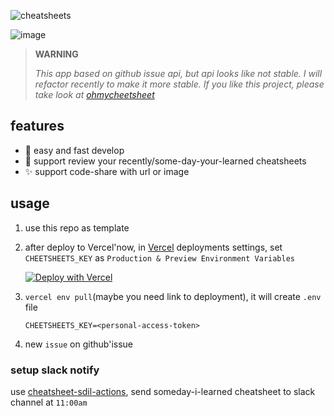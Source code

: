 ![cheatsheets](https://i.loli.net/2020/04/24/skJDnlE4rUPKhFg.png)

![image](https://user-images.githubusercontent.com/6839576/105569235-f6075100-5d7a-11eb-9444-eaa6ee7905a6.png)

> **WARNING**
> 
> *This app based on github issue api, but api looks like not stable. I will refactor recently to make it more stable. If you like this project, please take look at [ohmycheetsheet](https://github.com/ohmycheatsheet?type=source)*


## features

- 🚀 easy and fast develop
- 📩 support review your recently/some-day-your-learned cheatsheets
- ✨ support code-share with url or image
## usage

1. use this repo as template

2. after deploy to Vercel'now, in [Vercel](https://vercel.com/) deployments settings, set `CHEETSHEETS_KEY` as `Production & Preview Environment Variables`
    
    [![Deploy with Vercel](https://vercel.com/button)](https://vercel.com/import/project?template=https://github.com/vercel/vercel/tree/master/examples/nextjs)

3. `vercel env pull`(maybe you need link to deployment), it will create `.env` file

    ```
    CHEETSHEETS_KEY=<personal-access-token>
    ```

4. new `issue` on github'issue

### setup slack notify

use [cheatsheet-sdil-actions](https://github.com/JiangWeixian/cheatsheets-sdil-actions), send someday-i-learned cheatsheet to slack channel at `11:00am`
